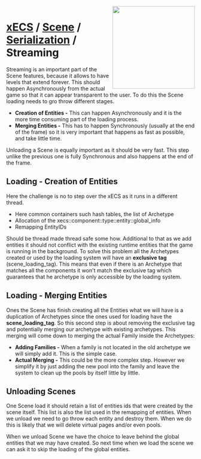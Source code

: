<img src="https://i.imgur.com/TyjrCTS.jpg" align="right" width="220px" />

# [xECS](xECS.md) / [Scene](editor.md) / [Serialization](editor.md) / Streaming

Streaming is an important part of the Scene features, because it allows to have levels that extend forever. This should happen Asynchronously from the actual game so that it can appear transparent to the user. To do this the Scene loading needs to gro throw different stages.

* **Creation of Entities -** This can happen Asynchronously and it is the more time consuming part of the loading process.
* **Merging Entities -** This has to happen Synchronously (usually at the end of the frame) so it is very important that happens as fast as possible, and take little time.

Unloading a Scene is equally important as it should be very fast. This step unlike the previous one is fully Synchronous and also happens at the end of the frame.

## Loading - Creation of Entities

Here the challenge is no to step over the xECS as it runs in a different thread. 

* Here common containers such hash tables, the list of Archetype
* Allocation of the xecs::component::type::entity::global_info
* Remapping EntityIDs

Should be thread made thread safe some how. Additional to that as we add entities it should not conflict with the existing runtime entities that the game is running in the background. To solve this problem all the Archetypes created or used by the loading system will have an **exclusive tag** (scene_loading_tag). This means that even if there is an Archetype that matches all the components it won't match the exclusive tag which guarantees that he archetype is only accessible by the loading system.

## Loading - Merging Entities

Ones the Scene has finish creating all the Entities what we will have is a duplication of Archetypes since the ones used for loading have the **scene_loading_tag**. So this second step is about removing the exclusive tag and potentially merging our archetype with existing archetypes. This merging will come down to merging the actual Family inside the Archetypes:

* **Adding Families -** When a family is not located in the old archetype we will simply add it. This is the simple case.
* **Actual Merging -** This could be the more complex step. However we simplify it by just adding the new pool into the family and leave the system to clean up the pools by itself little by little.


## Unloading Scenes

One Scene load it should retain a list of entities ids that were created by the scene itself. This list is also the list used in the remapping of entities. When we unload we need to go throw each entity and destroy them. When we do this is likely that we will delete virtual pages and/or even pools.

When we unload Scene we have the choice to leave behind the global entities that we may have created. So next time when we load the scene we can ask it to skip the loading of the global entities.
